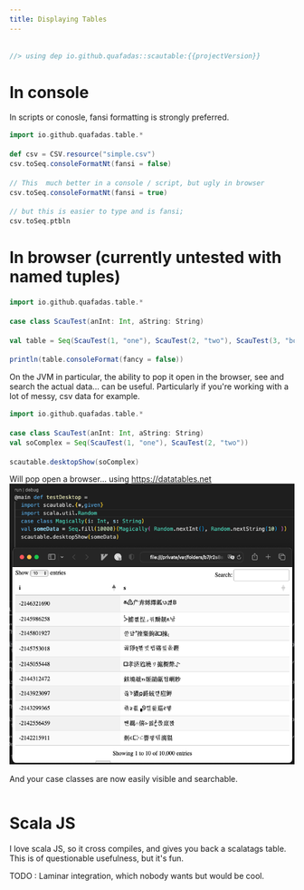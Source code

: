 ```yaml
---
title: Displaying Tables
---
```



```scala

//> using dep io.github.quafadas::scautable:{{projectVersion}}

```

# In console

In scripts or conosle, fansi formatting is strongly preferred. 

```scala mdoc sc:nocompile
import io.github.quafadas.table.*

def csv = CSV.resource("simple.csv")
csv.toSeq.consoleFormatNt(fansi = false)

// This  much better in a console / script, but ugly in browser
csv.toSeq.consoleFormatNt(fansi = true)

// but this is easier to type and is fansi;
csv.toSeq.ptbln

```

# In browser (currently untested with named tuples)

```scala
import io.github.quafadas.table.*

case class ScauTest(anInt: Int, aString: String)

val table = Seq(ScauTest(1, "one"), ScauTest(2, "two"), ScauTest(3, "booyakashaha!"))

println(table.consoleFormat(fancy = false))

```

On the JVM in particular, the ability to pop it open in the browser, see and search the actual data... can be useful. Particularly if you're working with a lot of messy, csv data for example.

```scala
import io.github.quafadas.table.*

case class ScauTest(anInt: Int, aString: String)
val soComplex = Seq(ScauTest(1, "one"), ScauTest(2, "two"))

scautable.desktopShow(soComplex)
```
Will pop open a browser... using https://datatables.net
![desktop](../_assets/desktop.png)

And your case classes are now easily visible and searchable.

```scala


```

# Scala JS

I love scala JS, so it cross compiles, and gives you back a scalatags table. This is of questionable usefulness, but it's fun.

TODO : Laminar integration, which nobody wants but would be cool.